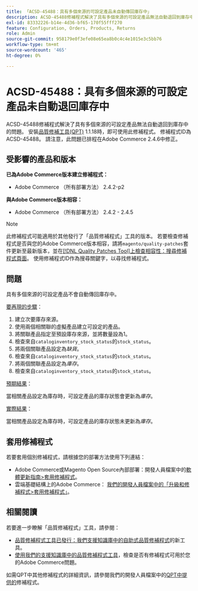 ```yaml
---
title: 「ACSD-45488：具有多個來源的可設定產品未自動傳回庫存中」
description: ACSD-45488修補程式解決了具有多個來源的可設定產品無法自動退回到庫存中的問題。 安裝[Quality Patches Tool (QPT)](/help/announcements/adobe-commerce-announcements/magento-quality-patches-released-new-tool-to-self-serve-quality-patches.md) 1.1.18後，即可使用此修補程式。 修補程式ID為ACSD-45488。 請注意，此問題已排程在Adobe Commerce 2.4.6中修正。
exl-id: 83332226-b14e-4d36-bf65-170f55fff270
feature: Configuration, Orders, Products, Returns
role: Admin
source-git-commit: 958179e0f3efe08e65ea8b0c4c4e1015e3c5bb76
workflow-type: tm+mt
source-wordcount: '465'
ht-degree: 0%

---
```


# ACSD-45488：具有多個來源的可設定產品未自動退回庫存中

ACSD-45488修補程式解決了具有多個來源的可設定產品無法自動退回到庫存中的問題。 安裝[品質修補工具(QPT)](/help/announcements/adobe-commerce-announcements/magento-quality-patches-released-new-tool-to-self-serve-quality-patches.md) 1.1.18時，即可使用此修補程式。 修補程式ID為ACSD-45488。 請注意，此問題已排程在Adobe Commerce 2.4.6中修正。

## 受影響的產品和版本

**已為Adobe Commerce版本建立修補程式：**

* Adobe Commerce （所有部署方法） 2.4.2-p2

**與Adobe Commerce版本相容：**

* Adobe Commerce （所有部署方法） 2.4.2 - 2.4.5

>[!NOTE]
>
>此修補程式可能適用於其他發行了「品質修補程式」工具的版本。 若要檢查修補程式是否與您的Adobe Commerce版本相容，請將`magento/quality-patches`套件更新至最新版本，並在[[!DNL Quality Patches Tool]上檢查相容性：搜尋修補程式頁面](https://devdocs.magento.com/quality-patches/tool.html#patch-grid)。 使用修補程式ID作為搜尋關鍵字，以尋找修補程式。

## 問題

具有多個來源的可設定產品不會自動傳回庫存中。

<u>要再現的步驟</u>：

1. 建立次要庫存來源。
1. 使用兩個相關聯的虛擬產品建立可設定的產品。
1. 將關聯產品指定至預設庫存來源，並將數量設為1。
1. 檢查來自`cataloginventory_stock_status`的`stock_status`。
1. 將兩個關聯產品設定為&#x200B;*缺貨*。
1. 檢查來自`cataloginventory_stock_status`的`stock_status`。
1. 將兩個關聯產品設定為&#x200B;*庫存*。
1. 檢查來自`cataloginventory_stock_status`的`stock_status`。

<u>預期結果</u>：

當相關產品設定為庫存時，可設定產品的庫存狀態會更新為&#x200B;*庫存*。

<u>實際結果</u>：

當相關產品設定為庫存時，可設定產品的庫存狀態未更新為&#x200B;*庫存*。

## 套用修補程式

若要套用個別修補程式，請根據您的部署方法使用下列連結：

* Adobe Commerce或Magento Open Source內部部署：開發人員檔案中的[軟體更新指南>套用修補程式](https://devdocs.magento.com/guides/v2.4/comp-mgr/patching/mqp.html)。
* 雲端基礎結構上的Adobe Commerce： [我們的開發人員檔案中的「升級和修補程式>套用修補程式」](https://devdocs.magento.com/cloud/project/project-patch.html)。

## 相關閱讀

若要進一步瞭解「品質修補程式」工具，請參閱：

* [品質修補程式工具已發行：我們支援知識庫中的自助式品質修補程式](/help/announcements/adobe-commerce-announcements/magento-quality-patches-released-new-tool-to-self-serve-quality-patches.md)的新工具。
* [使用我們的支援知識庫中的品質修補程式工具](/help/support-tools/patches-available-in-qpt-tool/check-patch-for-magento-issue-with-magento-quality-patches.md)，檢查是否有修補程式可用於您的Adobe Commerce問題。

如需QPT中其他修補程式的詳細資訊，請參閱我們的開發人員檔案中的[QPT中提供的](https://devdocs.magento.com/quality-patches/tool.html#patch-grid)修補程式。

